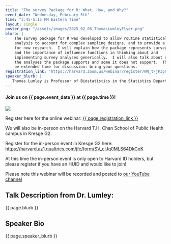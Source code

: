 ```yaml
---
title: "The survey Package for R: What, How, and Why?"
event_date: "Wednesday, February 5th"
time: "3:45-5:15 PM Eastern Time"
layout: single
poster_png: "/assets/images/2025_02_05_ThomasLumleyFlyer.png"
blurb: |
    The survey package for R was developed to allow routine statistical
    analysis to account for complex sampling designs, and to provide a platform
    for new research.  I will explain how the package represents survey designs
    and the importance of influence functions in thinking about and
    implementing survey analyses generically.  I will also talk about some of
    the analyses the package supports and some it does not support.  There will
    be extended time for discussion: bring your questions.
registration_link: "https://harvard.zoom.us/webinar/register/WN_tFjP3pCWSTqYWZf1L8TzIw"
speaker_blurb: |
   Thomas Lumley is Professor of Biostatistics in the Statistics Department at the University of Auckland.  He is the developer of the R survey package and most of his methods research now is in sampling and design-based inference.  Thomas is originally from Australia. His PhD is from the University of Washington, Seattle, supervised by Patrick Heagerty; he then spent 12 years on the faculty there before moving to New Zealand. Thomas is a member of the R Core team, a Fellow of the American Statistical Association and the Royal Society of New Zealand, and an elected member of the ISI.
---
```


#### Join us on {{ page.event_date }} at {{ page.time }}!

<a href="{{ page.registration_link }}">
<img src="{{ page.poster_png }}">
</a>

Register here for the online webinar: 
<a href="{{ page.registration_link }}">{{ page.registration_link }}</a>

We will also be in-person on the Harvard T.H. Chan School of Public Health campus 
in Kresge G2. 

Register for the in-person event in Kresge G2 here: 
<https://harvard.az1.qualtrics.com/jfe/form/SV_elJq0MLS64DkGoK>

At this time the in-person event is only open to Harvard ID holders,
but please register if you have an HUID and would like to join! 

Please note this webinar will be recorded and posted to [our YouTube channel](https://www.youtube.com/c/RUserGroupatHarvardDataScienceInitiative/featured)

## Talk Description from Dr. Lumley:

{{ page.blurb }}

## Speaker Bio

{{ page.speaker_blurb }}
